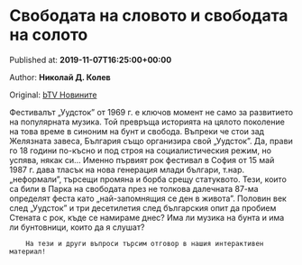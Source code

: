 
# Свободата на словото и свободата на солото

Published at: **2019-11-07T16:25:00+00:00**

Author: **Николай Д. Колев**

Original: [bTV Новините](https://btvnovinite.bg/lifestyle/liubopitno/svobodata-na-slovoto-i-svobodata-na-soloto.html)

Фестивалът „Уудсток” от 1969 г. е ключов момент не само за развитието на популярната музика. Той превръща историята на цялото поколение на това време в синоним на бунт и свобода.
Въпреки че стои зад Желязната завеса, България също организира свой „Уудсток”. Да, прави го 18 години по-късно и под строя на социалистическия режим, но успява, някак си…
Именно първият рок фестивал в София от 15 май 1987 г. дава тласък на нова генерация млади българи, т.нар. „неформали”, търсещи промяна и борба срещу статуквото.
Тези, които са били в Парка на свободата през не толкова далечната 87-ма определят феста като „най-запомнящия се ден в живота”.
Половин век след „Уудсток” и три десетилетия след българския опит да пробием Стената с рок, къде се намираме днес? Има ли музика на бунта и има ли бунтовници, които да я слушат?

        На тези и други въпроси търсим отговор в нашия интерактивен материал!
      
